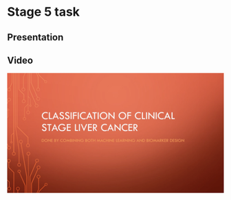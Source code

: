 # Stage 5 task 

## Presentation


## Video
[![Watch the video](https://raw.githubusercontent.com/AlaaHewela/hackbio-stage-5/main/thumbnail.png)](https://raw.githubusercontent.com/AlaaHewela/hackbio-stage-5/main/video.mov)
